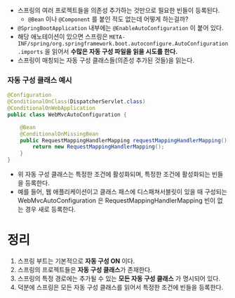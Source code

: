 - 스프링의 여러 프로젝트들을 의존성 추가하는 것만으로 필요한 빈들이 등록된다.
    - `@Bean` 이나 `@Component` 를 붙인 적도 없는데 어떻게 하는걸까?
- `@SpringBootApplication` 내부에는 `@EnableAutoConfiguration` 이 붙어 있다.
- 해당 애노테이션이 있으면 스프링은 `META-INF/spring/org.springframework.boot.autoconfigure.AutoConfiguration.imports` 을 읽어서 **수많은 자동 구성 파일을 읽을 시도를 한다.**
- 스프링이 매칭되는 자동 구성 클래스들(의존성 추가된 것들)을 읽는다.

### 자동 구성 클래스 예시

```java
@Configuration
@ConditionalOnClass(DispatcherServlet.class)
@ConditionalOnWebApplication
public class WebMvcAutoConfiguration {

    @Bean
    @ConditionalOnMissingBean
    public RequestMappingHandlerMapping requestMappingHandlerMapping() {
        return new RequestMappingHandlerMapping();
    }
}
```

- 위 자동 구성 클래스는 특정한 조건에 활성화되며, 특정한 조건에 활성화되는 빈들을 등록한다.
- 예를 들어, 웹 애플리케이션이고 클래스 패스에 디스패쳐서블릿이 있을 때 구성되는 WebMvcAutoConfiguration 은 RequestMappingHandlerMapping 빈이 없는 경우 새로 등록한다.

# 정리

1. 스프링 부트는 기본적으로 **자동 구성 ON** 이다.
2. 스프링의 프로젝트들은 **자동 구성 클래스**가 존재한다.
3. 스프링의 특정 경로에는 추가될 수 있는 **모든 자동 구성 클래스** 가 명시되어 있다.
4. 덕분에 스프링은 모든 자동 구성 클래스를 읽어서 특정한 조건에 빈들을 등록한다.
